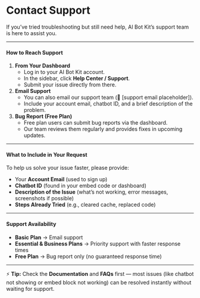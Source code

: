 # Contact Support

If you’ve tried troubleshooting but still need help, AI Bot Kit’s support team is here to assist you.

***

#### How to Reach Support

1. **From Your Dashboard**
   * Log in to your AI Bot Kit account.
   * In the sidebar, click **Help Center / Support**.
   * Submit your issue directly from there.
2. **Email Support**
   * You can also email our support team (📧 \[support email placeholder]).
   * Include your account email, chatbot ID, and a brief description of the problem.
3. **Bug Report (Free Plan)**
   * Free plan users can submit bug reports via the dashboard.
   * Our team reviews them regularly and provides fixes in upcoming updates.

***

#### What to Include in Your Request

To help us solve your issue faster, please provide:

* Your **Account Email** (used to sign up)
* **Chatbot ID** (found in your embed code or dashboard)
* **Description of the Issue** (what’s not working, error messages, screenshots if possible)
* **Steps Already Tried** (e.g., cleared cache, replaced code)

***

#### Support Availability

* **Basic Plan** → Email support
* **Essential & Business Plans** → Priority support with faster response times
* **Free Plan** → Bug report only (no guaranteed response time)

***

⚡ **Tip:** Check the **Documentation** and **FAQs** first — most issues (like chatbot not showing or embed block not working) can be resolved instantly without waiting for support.

